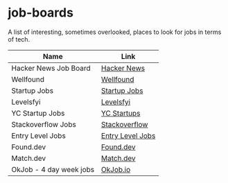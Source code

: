 # job-boards
A list of interesting, sometimes overlooked, places to look for jobs in terms of tech.

| Name | Link |
|----------|----------|
| Hacker News Job Board | [Hacker News](https://news.ycombinator.com/jobs) |
| Wellfound | [Wellfound](https://wellfound.com/) |
| Startup Jobs | [Startup Jobs](https://startup.jobs/) |
| Levelsfyi | [Levelsfyi](https://www.levels.fyi/jobs) |
| YC Startup Jobs | [YC Startups](https://www.ycombinator.com/jobs)
| Stackoverflow Jobs | [Stackoverflow](https://stackoverflow.com/jobs/companies) |
| Entry Level Jobs | [Entry Level Jobs](https://entryleveljobs.me/?ref=producthunt) |
| Found.dev | [Found.dev](https://found.dev/) |
| Match.dev | [Match.dev](https://www.match.dev/developers)
| OkJob - 4 day week jobs | [OkJob.io](https://www.okjob.io)
